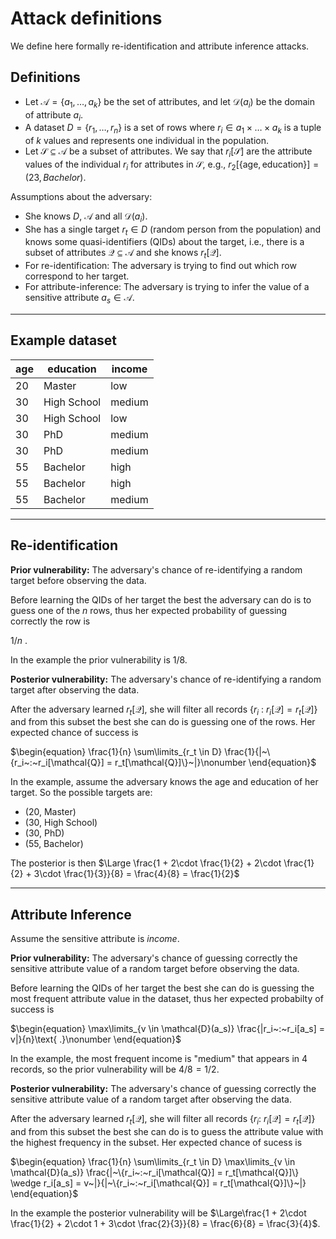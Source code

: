 Attack definitions
==================

We define here formally re-identification and attribute inference attacks.

## Definitions
- Let $\mathcal{A} = \{a_1, \ldots, a_k\}$ be the set of attributes, and let $\mathcal{D}(a_i)$ be the domain of attribute $a_i$.
- A dataset $D = \{r_1, \ldots, r_n\}$ is a set of rows where $r_i \in a_1 \times \ldots \times a_k$ is a tuple of $k$ values and represents one individual in the population.
- Let $\mathcal{S} \subseteq \mathcal{A}$ be a subset of attributes. We say that $r_i[\mathcal{S}]$ are the attribute values of the individual $r_i$ for attributes in $\mathcal{S}$, e.g., $r_2[\{\text{age}, \text{education}\}] = (23, Bachelor)$.

Assumptions about the adversary:
  - She knows $D$, $\mathcal{A}$ and all $\mathcal{D}(a_i)$.
  - She has a single target $r_t \in D$ (random person from the population) and knows some quasi-identifiers (QIDs) about the target, i.e., there is a subset of attributes $\mathcal{Q} \subseteq \mathcal{A}$ and she knows $r_t[\mathcal{Q}]$.
  - For re-identification: The adversary is trying to find out which row correspond to her target.
  - For attribute-inference: The adversary is trying to infer the value of a sensitive attribute $a_s \in \mathcal{A}$.

---
## Example dataset
| age | education   | income   |
|-----|-------------|----------|
| 20  | Master      | low     |
| 30  | High School | medium|
| 30  | High School | low     |
| 30  | PhD         | medium|
| 30  | PhD         | medium|
| 55  | Bachelor    | high     |
| 55  | Bachelor    | high     |
| 55  | Bachelor    | medium|

---
## Re-identification

**Prior vulnerability:** The adversary's chance of re-identifying a random target before observing the data.

Before learning the QIDs of her target the best the adversary can do is to guess one of the $n$ rows, thus her expected probability of guessing correctly the row is

$\begin{equation}
1/n \text{ .}\nonumber
\end{equation}$

In the example the prior vulnerability is $1/ 8$.

**Posterior vulnerability:** The adversary's chance of re-identifying a random target after observing the data.

After the adversary learned $r_t[\mathcal{Q}]$, she will filter all records $\{r_i~:~r_i[\mathcal{Q}] = r_t[\mathcal{Q}]\}$ and from this subset the best she can do is guessing one of the rows. Her expected chance of success is

$\begin{equation}
\frac{1}{n} \sum\limits_{r_t \in D} \frac{1}{|~\{r_i~:~r_i[\mathcal{Q}] = r_t[\mathcal{Q}]\}~|}\nonumber
\end{equation}$

In the example, assume the adversary knows the age and education of her target. So the possible targets are:
- (20, Master)
- (30, High School)
- (30, PhD)
- (55, Bachelor)

The posterior is then $\Large \frac{1 + 2\cdot \frac{1}{2} + 2\cdot \frac{1}{2} + 3\cdot \frac{1}{3}}{8} = \frac{4}{8} = \frac{1}{2}$

---
## Attribute Inference

Assume the sensitive attribute is *income*.

**Prior vulnerability:** The adversary's chance of guessing correctly the sensitive attribute value of a random target before observing the data.

Before learning the QIDs of her target the best she can do is guessing the most frequent attribute value in the dataset, thus her expected probabilty of success is

$\begin{equation}
\max\limits_{v \in \mathcal{D}(a_s)} \frac{|r_i~:~r_i[a_s] = v|}{n}\text{ .}\nonumber
\end{equation}$

In the example, the most frequent income is "medium" that appears in 4 records, so the prior vulnerability will be $4/8 = 1/2$.

**Posterior vulnerability:** The adversary's chance of guessing correctly the sensitive attribute value of a random target after observing the data.

After the adversary learned $r_t[\mathcal{Q}]$, she will filter all records $\{r_i:~r_i[\mathcal{Q}] = r_t[\mathcal{Q}]\}$ and from this subset the best she can do is to guess the attribute value with the highest frequency in the subset. Her expected chance of sucess is

$\begin{equation}
\frac{1}{n} \sum\limits_{r_t \in D} \max\limits_{v \in \mathcal{D}(a_s)} \frac{|~\{r_i~:~r_i[\mathcal{Q}] = r_t[\mathcal{Q}]\} \wedge r_i[a_s] = v~|}{|~\{r_i~:~r_i[\mathcal{Q}] = r_t[\mathcal{Q}]\}~|}
\end{equation}$

In the example the posterior vulnerability will be $\Large\frac{1 + 2\cdot \frac{1}{2} + 2\cdot 1 + 3\cdot \frac{2}{3}}{8} = \frac{6}{8} = \frac{3}{4}$.

